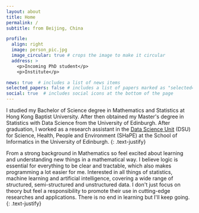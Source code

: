 ```yaml
---
layout: about
title: Home
permalink: /
subtitle: from Beijing, China

profile:
  align: right
  image: person_pic.jpg
  image_circular: true # crops the image to make it circular
  address: >
    <p>Incoming PhD student</p>
    <p>Institute</p>

news: true  # includes a list of news items
selected_papers: false # includes a list of papers marked as "selected={true}"
social: true  # includes social icons at the bottom of the page
---
```


I studied my Bachelor of Science degree in Mathematics and Statistics at Hong Kong Baptist University. After then obtained my Master's degree in Statistics with Data Science from the University of Edinburgh. After graduation, I worked as a research assistant in the <a href='https://web.inf.ed.ac.uk/data-science-unit'>Data Science Unit</a> (DSU) for Science, Health, People and Environment (SHaPE) at the School of Informatics in the University of Edinburgh.
{: .text-justify}

From a strong background in Mathematics so feel excited about learning and understanding new things in a mathematical way. I believe logic is essential for everything to be clear and tractable, which also makes programming a lot easier for me. Interested in all things of statistics, machine learning and artificial intelligence, covering a wide range of structured, semi-structured and unstructured data. I don't just focus on theory but feel a responsibility to promote their use in cutting-edge researches and applications. There is no end in learning but I'll keep going. 
{: .text-justify}
